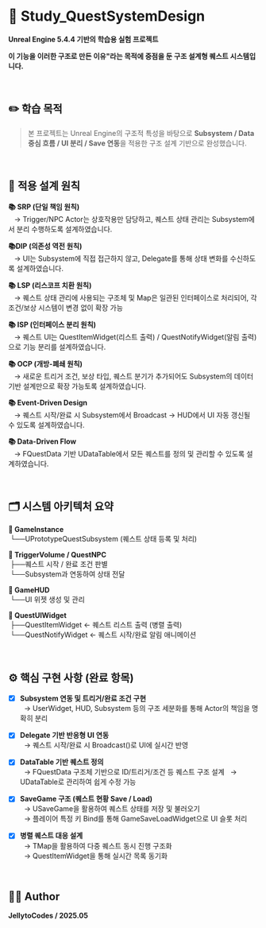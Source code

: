 # 🧪 Study_QuestSystemDesign

**Unreal Engine 5.4.4 기반의 학습용 실험 프로젝트**

**이 기능을 이러한 구조로 만든 이유"라는 목적에 중점을 둔 구조 설계형 퀘스트 시스템입니다.**

<br>

## ✏️ 학습 목적
> 본 프로젝트는 Unreal Engine의 구조적 특성을 바탕으로 **Subsystem / Data 중심 흐름 / UI 분리 / Save 연동**을 적용한 구조 설계 기반으로 완성했습니다.  

<br>

## 📐 적용 설계 원칙
**📚 SRP (단일 책임 원칙)**  
&nbsp;&nbsp;&nbsp;→ Trigger/NPC Actor는 상호작용만 담당하고, 퀘스트 상태 관리는 Subsystem에서 분리 수행하도록 설계하였습니다.
  
**📚DIP (의존성 역전 원칙)**  
&nbsp;&nbsp;&nbsp;→ UI는 Subsystem에 직접 접근하지 않고, Delegate를 통해 상태 변화를 수신하도록 설계하였습니다.

**📚 LSP (리스코프 치환 원칙)**  
&nbsp;&nbsp;&nbsp;→ 퀘스트 상태 관리에 사용되는 구조체 및 Map은 일관된 인터페이스로 처리되어, 각 조건/보상 시스템이 변경 없이 확장 가능

**📚 ISP (인터페이스 분리 원칙)**  
&nbsp;&nbsp;&nbsp;→ 퀘스트 UI는 QuestItemWidget(리스트 출력) / QuestNotifyWidget(알림 출력)으로 기능 분리를 설계하였습니다.

**📚 OCP (개방-폐쇄 원칙)**  
&nbsp;&nbsp;&nbsp;→ 새로운 트리거 조건, 보상 타입, 퀘스트 분기가 추가되어도 Subsystem의 데이터 기반 설계만으로 확장 가능토록 설계하였습니다.

**📚 Event-Driven Design**  
&nbsp;&nbsp;&nbsp;→ 퀘스트 시작/완료 시 Subsystem에서 Broadcast → HUD에서 UI 자동 갱신될 수 있도록 설계하였습니다.

**📚 Data-Driven Flow**  
&nbsp;&nbsp;&nbsp;→ FQuestData 기반 UDataTable에서 모든 퀘스트를 정의 및 관리할 수 있도록 설계하였습니다.

<br>

## 🗂️ 시스템 아키텍처 요약
**🧱 GameInstance**  
&nbsp;└──UPrototypeQuestSubsystem (퀘스트 상태 등록 및 처리)
  
**🧱 TriggerVolume / QuestNPC**  
 &nbsp;├──퀘스트 시작 / 완료 조건 판별  
&nbsp;└──Subsystem과 연동하여 상태 전달

**🧱 GameHUD**  
&nbsp;└──UI 위젯 생성 및 관리  

**🧱 QuestUIWidget**  
&nbsp;├──QuestItemWidget       ← 퀘스트 리스트 출력 (병렬 출력)  
&nbsp;└──QuestNotifyWidget     ← 퀘스트 시작/완료 알림 애니메이션 

<br>

## ⚙️ 핵심 구현 사항 (완료 항목)
- [X] **Subsystem 연동 및 트리거/완료 조건 구현**   
&nbsp;&nbsp;→ UserWidget, HUD, Subsystem 등의 구조 세분화를 통해 Actor의 책임을 명확히 분리

- [X] **Delegate 기반 반응형 UI 연동**  
&nbsp;&nbsp;→ 퀘스트 시작/완료 시 Broadcast()로 UI에 실시간 반영

- [X] **DataTable 기반 퀘스트 정의**  
&nbsp;&nbsp;→ FQuestData 구조체 기반으로 ID/트리거/조건 등 퀘스트 구조 설계
&nbsp;&nbsp;→ UDataTable로 관리하여 쉽게 수정 가능

- [X] **SaveGame 구조 (퀘스트 현황 Save / Load)**  
&nbsp;&nbsp;→ USaveGame을 활용하여 퀘스트 상태를 저장 및 불러오기  
&nbsp;&nbsp;→ 플레이어 특정 키 Bind를 통해 GameSaveLoadWidget으로 UI 슬롯 처리  

- [X] **병렬 퀘스트 대응 설계**  
&nbsp;&nbsp;→ TMap을 활용하여 다중 퀘스트 동시 진행 구조화  
&nbsp;&nbsp;→ QuestItemWidget을 통해 실시간 목록 동기화  

<br>

## 🧑‍💻 Author
**JellytoCodes / 2025.05**
